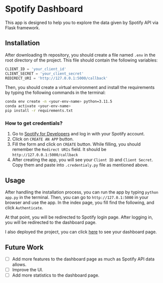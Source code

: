# Spotify Dashboard
This app is designed to help you to explore the data given by Spotify API via Flask framework.

## Installation
After downloading th repository, you should create a file named `.env` in the root directory of the project. This file should contain the following variables:
``` python
CLIENT_ID = 'your_client_id'
CLIENT_SECRET = 'your_client_secret'
REDIRECT_URI = 'http://127.0.0.1:5000/callback'
```
Then, you should create a virtual environment and install the requirements by typing the following commands in the terminal:
``` bash
conda env create -n <your-env-name> python=3.11.5
conda activate <your-env-name>
pip install -r requirements.txt
```


### How to get credentials?
1. Go to [Spotify for Developers](https://developer.spotify.com/dashboard/applications) and log in with your Spotify account.
2. Click on `CREATE AN APP` button.
3. Fill the form and click on `CREATE` button. While filling, you should remember the `Redirect URIs` field. It should be `http://127.0.0.1:5000/callback`
4. After creating the app, you will see your `Client ID` and `Client Secret`. Copy them and paste into `.credentialy.py` file as mentioned above.

## Usage
After handling the installation process, you can run the app by typing `python app.py` in the terminal. Then, you can go to `http://127.0.1:5000` in your browser and use the app.
In the index page, you fill find the following, and click `Authenticate`. <br>

At that point, you will be redirected to Spotify login page. After logging in, you will be redirected to the dashboard page. <br>

I also deployed the project, you can click [here](https://spotify-dashboard-zuok.onrender.com) to see your dashboard page. <br>
## Future Work
- [ ] Add more features to the dashboard page as much as Spotify API data allows.
- [ ] Improve the UI.
- [ ] Add more statistics to the dashboard page.